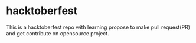 # hacktoberfest
This is a hacktoberfest repo with learning propose to make pull request(PR) and get contribute on opensource project.
